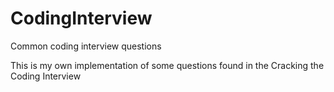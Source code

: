 # CodingInterview
Common coding  interview questions

This is my own implementation of some questions found in the Cracking the Coding Interview
